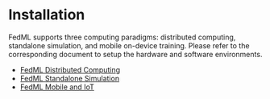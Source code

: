 # Installation
FedML supports three computing paradigms: distributed computing, standalone simulation, and mobile on-device training. Please refer to the corresponding document to setup the hardware and software environments. 

- [FedML Distributed Computing](installation-distributed-computing.md)
- [FedML Standalone Simulation](installation-standalone-simulation.md)
- [FedML Mobile and IoT](installation-fedml-mobile-server.md)